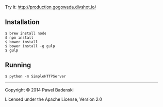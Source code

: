 Try it: http://production.gogowada.divshot.io/

Installation
------------

	$ brew install node
	$ npm install
	$ bower install
	$ bower install -g gulp
	$ gulp

Running
-------

	$ python -m SimpleHTTPServer

-------

Copyright © 2014 Pawel Badenski

Licensed under the Apache License, Version 2.0
